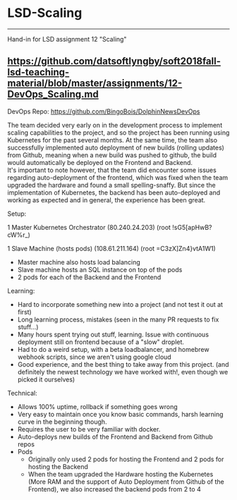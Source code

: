 # LSD-Scaling

---

Hand-in for LSD assignment 12 "Scaling"

https://github.com/datsoftlyngby/soft2018fall-lsd-teaching-material/blob/master/assignments/12-DevOps_Scaling.md
---


DevOps Repo: https://github.com/BingoBois/DolphinNewsDevOps

The team decided very early on in the development process to implement scaling capabilities to the project, and so the project has been running using Kubernetes for the past several months. At the same time, the team also successfully implemented auto deployment of new builds (rolling updates) from Github, meaning when a new build was pushed to github, the build would automatically be deployed on the Frontend and Backend. \
It's important to note however, that the team did encounter some issues regarding auto-deployment of the frontend, which was fixed when the team upgraded the hardware and found a small spelling-snaffy. But since the implementation of Kubernetes, the backend has been auto-deployed and working as expected and in general, the experience has been great.  

Setup:

1 Master Kubernetes Orchestrator (80.240.24.203) (root !sG5[apHwB?cW%r_)

1 Slave Machine (hosts pods) (108.61.211.164) (root =C3zX]Zn4}vtA1W1)



*   Master machine also hosts load balancing
*   Slave machine hosts an SQL instance on top of the pods
*   2 pods for each of the Backend and the Frontend

Learning:



*   Hard to incorporate something new into a project (and not test it out at first)
*   Long learning process, mistakes (seen in the many PR requests to fix stuff…)
*   Many hours spent trying out stuff, learning. Issue with continuous deployment still on frontend because of a "slow" droplet.
*   Had to do a weird setup, with a beta loadbalancer, and homebrew webhook scripts, since we aren't using google cloud
*   Good experience, and the best thing to take away from this project. (and definitely the newest technology we have worked with!, even though we picked it ourselves)

Technical:



*   Allows 100% uptime, rollback if something goes wrong
*   Very easy to maintain once you know basic commands, harsh learning curve in the beginning though.
*   Requires the user to be very familiar with docker.
*   Auto-deploys new builds of the Frontend and Backend from Github repos
*   Pods
    *   Originally only used 2 pods for hosting the Frontend and 2 pods for hosting the Backend
    *   When the team upgraded the Hardware hosting the Kubernetes (More RAM and the support of Auto Deployment from Github of the Frontend), we also increased the backend pods from 2 to 4
